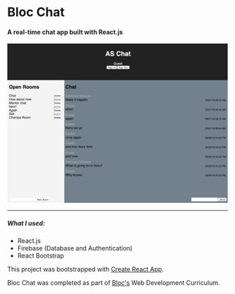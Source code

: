 # Bloc Chat
#### A real-time chat app built with React.js

![screenshot](/public/AS-Chat.png)

***

##### What I used:
* React.js
* Firebase (Database and Authentication)
* React Bootstrap

This project was bootstrapped with [Create React App](https://github.com/facebookincubator/create-react-app).

Bloc Chat was completed as part of [Bloc's](https://www.bloc.io/) Web Development Curriculum.
